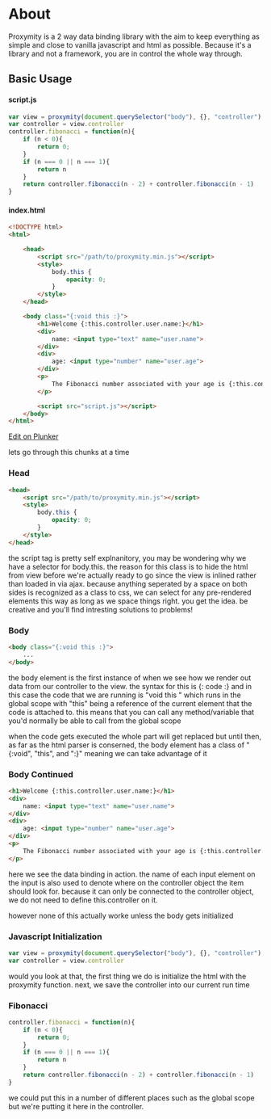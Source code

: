 # About
Proxymity is a 2 way data binding library with the aim to keep everything as simple and close to vanilla javascript and html as possible. Because it's a library and not a framework, you are in control the whole way through.

## Basic Usage
#### script.js
```javascript
var view = proxymity(document.querySelector("body"), {}, "controller")
var controller = view.controller
controller.fibonacci = function(n){
	if (n < 0){
		return 0;
	}
	if (n === 0 || n === 1){
		return n
	}
	return controller.fibonacci(n - 2) + controller.fibonacci(n - 1)
}
```

#### index.html
```html
<!DOCTYPE html>
<html>

    <head>
        <script src="/path/to/proxymity.min.js"></script>
        <style>
    		body.this {
    			opacity: 0;
    		}
    	</style>
    </head>

    <body class="{:void this :}">
		<h1>Welcome {:this.controller.user.name:}</h1>
		<div>
			name: <input type="text" name="user.name">
		</div>
		<div>
			age: <input type="number" name="user.age">
		</div>
		<p>
			The Fibonacci number associated with your age is {:this.controller.fibonacci(parseInt(this.controller.user.age)):}
		</p>

		<script src="script.js"></script>
	</body>
</html>
```

[Edit on Plunker](https://plnkr.co/edit/GTgntq0CTPmuccehjsWv)

lets go through this chunks at a time

### Head
```html
<head>
    <script src="/path/to/proxymity.min.js"></script>
    <style>
    	body.this {
    		opacity: 0;
    	}
    </style>
</head>
```

the script tag is pretty self explnanitory, you may be wondering why we have a selector for body.this. the reason for this class is to hide the html from view before we're actually ready to go since the view is inlined rather than loaded in via ajax. because anything seperated by a space on both sides is recognized as a class to css, we can select for any pre-rendered elements this way as long as we space things right. you get the idea. be creative and you'll find intresting solutions to problems!

### Body
```html
<body class="{:void this :}">
	...
</body>
```

the body element is the first instance of when we see how we render out data from our controller to the view. the syntax for this is {: code :} and in this case the code that we are running is "void this " which runs in the global scope with "this" being a reference of the current element that the code is attached to. this means that you can call any method/variable that you'd normally be able to call from the global scope

when the code gets executed the whole part will get replaced but until then, as far as the html parser is conserned, the body element has a class of "{:void", "this", and ":}" meaning we can take advantage of it

### Body Continued
```html
<h1>Welcome {:this.controller.user.name:}</h1>
<div>
	name: <input type="text" name="user.name">
</div>
<div>
	age: <input type="number" name="user.age">
</div>
<p>
	The Fibonacci number associated with your age is {:this.controller.fibonacci(parseInt(this.controller.user.age)):}
</p>
```

here we see the data binding in action. the name of each input element on the input is also used to denote where on the controller object the item should look for. because it can only be connected to the controller object, we do not need to define this.controller on it.

however none of this actually worke unless the body gets initialized

### Javascript Initialization
```javascript
var view = proxymity(document.querySelector("body"), {}, "controller")
var controller = view.controller
```
would you look at that, the first thing we do is initialize the html with the proxymity function. next, we save the controller into our current run time

### Fibonacci
```javascript
controller.fibonacci = function(n){
	if (n < 0){
		return 0;
	}
	if (n === 0 || n === 1){
		return n
	}
	return controller.fibonacci(n - 2) + controller.fibonacci(n - 1)
}
```
we could put this in a number of different places such as the global scope but we're putting it here in the controller.

